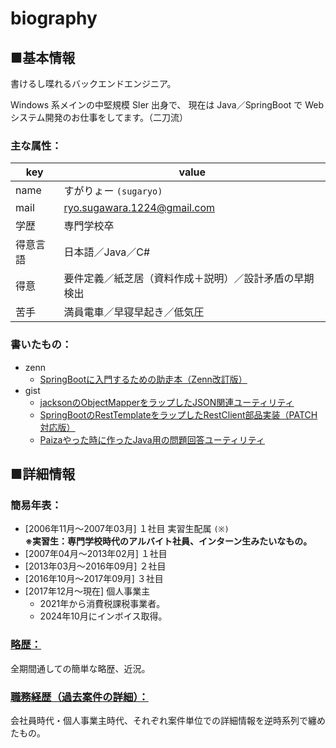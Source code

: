 # biography

## ■基本情報

書けるし喋れるバックエンドエンジニア。

Windows 系メインの中堅規模 SIer 出身で、
現在は Java／SpringBoot で Web システム開発のお仕事をしてます。（二刀流）

### 主な属性：

|key|value|
|----|----|
|name|すがりょー `(sugaryo)`|
|mail|ryo.sugawara.1224@gmail.com|
|学歴|専門学校卒|
|得意言語|日本語／Java／C#|
|得意|要件定義／紙芝居（資料作成＋説明）／設計矛盾の早期検出|
|苦手|満員電車／早寝早起き／低気圧|

### 書いたもの：

- zenn
  - [SpringBootに入門するための助走本（Zenn改訂版）](https://zenn.dev/sugaryo/books/spring-boot-run-up)
- gist
  - [jacksonのObjectMapperをラップしたJSON関連ユーティリティ](https://gist.github.com/sugaryo/0237c1a334f80e8fc6ca75b36393536a)
  - [SpringBootのRestTemplateをラップしたRestClient部品実装（PATCH対応版）](https://gist.github.com/sugaryo/18653b1bb84bad2d1a1e59f0a68b89c3)
  - [Paizaやった時に作ったJava用の問題回答ユーティリティ](https://gist.github.com/sugaryo/e2aafb97f04c947670ec1d9b767ae04c)

## ■詳細情報

### 簡易年表：

- [2006年11月～2007年03月] １社目 実習生配属 `(※)`  
  **※実習生：専門学校時代のアルバイト社員、インターン生みたいなもの。**
- [2007年04月～2013年02月] １社目
- [2013年03月～2016年09月] ２社目
- [2016年10月～2017年09月] ３社目
- [2017年12月～現在] 個人事業主
  - 2021年から消費税課税事業者。
  - 2024年10月にインボイス取得。

### [略歴：](career.md)
全期間通しての簡単な略歴、近況。

### [職務経歴（過去案件の詳細）：](business.md)
会社員時代・個人事業主時代、それぞれ案件単位での詳細情報を逆時系列で纏めたもの。
